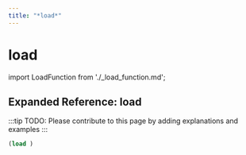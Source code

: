```yaml
---
title: "*load*"
---
```


# load

import LoadFunction from './_load_function.md';

<LoadFunction />

## Expanded Reference: load

:::tip
TODO: Please contribute to this page by adding explanations and examples
:::

```lisp
(load )
```
